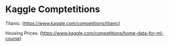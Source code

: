 # Kaggle Comptetitions

Titanic: (https://www.kaggle.com/competitions/titanic)

Housing Prices: (https://www.kaggle.com/competitions/home-data-for-ml-course)

